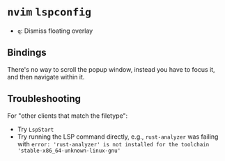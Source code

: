 # `nvim` `lspconfig`

- `q`: Dismiss floating overlay

## Bindings

There's no way to scroll the popup window, instead you have to focus it, and then navigate within it.

## Troubleshooting

For "other clients that match the filetype":

- Try `LspStart`
- Try running the LSP command directly, e.g., `rust-analyzer` was failing with `error: 'rust-analyzer' is not installed for the toolchain 'stable-x86_64-unknown-linux-gnu'`
